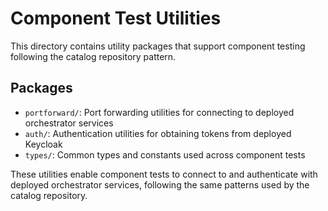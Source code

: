 # Component Test Utilities

This directory contains utility packages that support component testing following the catalog repository pattern.

## Packages

- `portforward/`: Port forwarding utilities for connecting to deployed orchestrator services
- `auth/`: Authentication utilities for obtaining tokens from deployed Keycloak  
- `types/`: Common types and constants used across component tests

These utilities enable component tests to connect to and authenticate with deployed orchestrator services, following the same patterns used by the catalog repository.